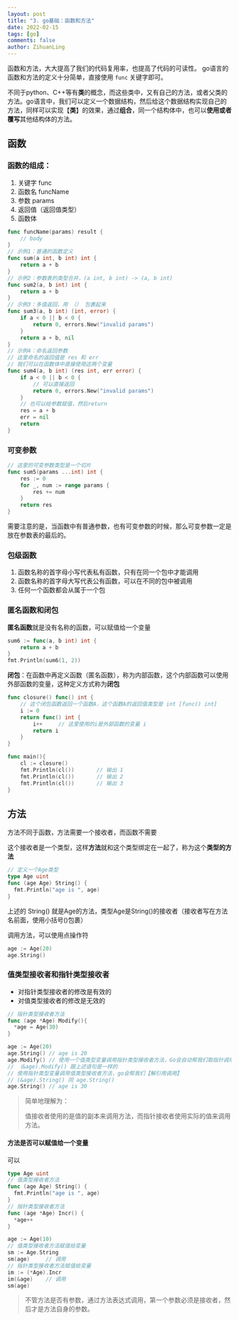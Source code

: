 ```yaml
---
layout: post
title: "3. go基础：函数和方法"
date: 2022-02-15
tags: [go]
comments: false
author: ZihuanLing
---
```


函数和方法，大大提高了我们的代码复用率，也提高了代码的可读性。
go语言的函数和方法的定义十分简单，直接使用 `func` 关键字即可。

不同于python、C++等有**类**的概念，而这些类中，又有自己的方法，或者父类的方法。go语言中，我们可以定义一个数据结构，然后给这个数据结构实现自己的方法，同样可以实现【**类**】的效果，通过**组合**，同一个结构体中，也可以**使用或者覆写**其他结构体的方法。

<!-- more -->

## 函数

### 函数的组成：
1. 关键字 func
2. 函数名 funcName
3. 参数 params
4. 返回值（返回值类型）
5. 函数体

```go
func funcName(params) result {
	// body
}
// 示例1：普通的函数定义
func sum(a int, b int) int {
	return a + b
}
// 示例2：参数表的类型合并，(a int, b int) -> (a, b int)
func sum2(a, b int) int {
	return a + b
}
// 示例3：多值返回，用 （） 包裹起来
func sum3(a, b int) (int, error) {
	if a < 0 || b < 0 {
		return 0, errors.New("invalid params")
	}
	return a + b, nil
}
// 示例4：命名返回参数
// 这里命名的返回值是 res 和 err
// 我们可以在函数体中直接使用这两个变量
func sum4(a, b int) (res int, err error) {
	if a < 0 || b < 0 {
		// 可以直接返回
		return 0, errors.New("invalid params")
	}
	// 也可以给参数赋值，然后return
	res = a + b
	err = nil
	return
}
```

### 可变参数
```go
// 这里的可变参数类型是一个切片
func sum5(params ...int) int {
	res := 0
	for _, num := range params {
		res += num
	}
	return res
}
```

需要注意的是，当函数中有普通参数，也有可变参数的时候，那么可变参数一定是放在参数表的最后的。

### 包级函数

1. 函数名称的首字母小写代表私有函数，只有在同一个包中才能调用
2. 函数名称的首字母大写代表公有函数，可以在不同的包中被调用
3. 任何一个函数都会从属于一个包


### 匿名函数和闭包

**匿名函数**就是没有名称的函数，可以赋值给一个变量
```go
sum6 := func(a, b int) int {
	return a + b
}
fmt.Println(sum6(1, 2))
```

**闭包**：在函数中再定义函数（匿名函数），称为内部函数，这个内部函数可以使用外部函数的变量，这种定义方式称为**闭包**

```go
func closure() func() int {
	// 这个闭包函数返回一个函数A，这个函数A的返回值类型是 int [func() int]
	i := 0
	return func() int {
		i++		// 这里使用的i是外部函数的变量 i
		return i
	}
}

func main(){
	cl := closure()
	fmt.Println(cl())		// 输出 1
	fmt.Println(cl())		// 输出 2
	fmt.Println(cl())		// 输出 3
}
```

## 方法

方法不同于函数，方法需要一个接收者，而函数不需要

这个接收者是一个类型，这样**方法**就和这个类型绑定在一起了，称为这个**类型的方法**

```go
// 定义一个Age类型
type Age uint
func (age Age) String() {
  fmt.Println("age is ", age)
}
```

上述的 String() 就是Age的方法，类型Age是String()的接收者（接收者写在方法名前面，使用小括号()包裹） 

调用方法，可以使用点操作符

```go
age := Age(20)
age.String()
```

### 值类型接收者和指针类型接收者

- 对指针类型接收者的修改是有效的
- 对值类型接收者的修改是无效的

```go
// 指针类型接收者方法
func (age *Age) Modify(){
  *age = Age(30)
}

age := Age(20)
age.String() // age is 20
age.Modify() // 使用一个值类型变量调用指针类型接收者方法，Go会自动帮我们取指针调用
// （&age).Modify() 跟上述语句是一样的
// 使用指针类型变量调用值类型接收者方法，go会帮我们【解引用调用】
// (&age).String() 同 age.String()
age.String() // age is 30
```

> 简单地理解为：
>
> 值接收者使用的是值的副本来调用方法，而指针接收者使用实际的值来调用方法。

#### 方法是否可以赋值给一个变量

可以

```go
type Age uint
// 值类型接收者方法
func (age Age) String() {
  fmt.Println("age is ", age)
}
// 指针类型接收者方法
func (age *Age) Incr() {
  *age++
}

age := Age(10)
// 值类型接收者方法赋值给变量
sm := Age.String
sm(age) 	// 调用
// 指针类型接收者方法赋值给变量
im := (*Age).Incr
im(&age)	// 调用
sm(age)
```

> 不管方法是否有参数，通过方法表达式调用，第一个参数必须是接收者，然后才是方法自身的参数。

